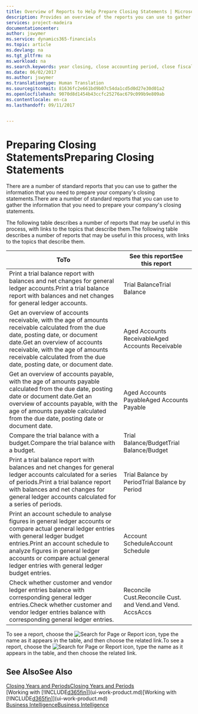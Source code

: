 ```yaml
---
title: Overview of Reports to Help Prepare Closing Statements | Microsoft Docs
description: Provides an overview of the reports you can use to gather information to prepare your company's closing statements when closing the fiscal year.
services: project-madeira
documentationcenter: 
author: jswymer
ms.service: dynamics365-financials
ms.topic: article
ms.devlang: na
ms.tgt_pltfrm: na
ms.workload: na
ms.search.keywords: year closing, close accounting period, close fiscal year, aging, creditor payments, vendor payments, assets, liabilities, equity, analysis, reporting, financial report, business intelligence, BI, Power Bi, KPI
ms.date: 06/02/2017
ms.author: jswymer
ms.translationtype: Human Translation
ms.sourcegitcommit: 81636fc2e661bd9b07c54da1cd5d0d27e30d01a2
ms.openlocfilehash: 9070d8d1454b43ccfc25276ac679c099b9e809ab
ms.contentlocale: en-ca
ms.lasthandoff: 09/11/2017


---
```

# <a name="preparing-closing-statements"></a><span data-ttu-id="8c74b-103">Preparing Closing Statements</span><span class="sxs-lookup"><span data-stu-id="8c74b-103">Preparing Closing Statements</span></span>
<span data-ttu-id="8c74b-104">There are a number of standard reports that you can use to gather the information that you need to prepare your company's closing statements.</span><span class="sxs-lookup"><span data-stu-id="8c74b-104">There are a number of standard reports that you can use to gather the information that you need to prepare your company's closing statements.</span></span>

<span data-ttu-id="8c74b-105">The following table describes a number of reports that may be useful in this process, with links to the topics that describe them.</span><span class="sxs-lookup"><span data-stu-id="8c74b-105">The following table describes a number of reports that may be useful in this process, with links to the topics that describe them.</span></span>

| <span data-ttu-id="8c74b-106">To</span><span class="sxs-lookup"><span data-stu-id="8c74b-106">To</span></span> | <span data-ttu-id="8c74b-107">See this report</span><span class="sxs-lookup"><span data-stu-id="8c74b-107">See this report</span></span> |
| --- | --- |
| <span data-ttu-id="8c74b-108">Print a trial balance report with balances and net changes for general ledger accounts.</span><span class="sxs-lookup"><span data-stu-id="8c74b-108">Print a trial balance report with balances and net changes for general ledger accounts.</span></span> |<span data-ttu-id="8c74b-109">Trial Balance</span><span class="sxs-lookup"><span data-stu-id="8c74b-109">Trial Balance</span></span> |
| <span data-ttu-id="8c74b-110">Get an overview of accounts receivable, with the age of amounts receivable calculated from the due date, posting date, or document date.</span><span class="sxs-lookup"><span data-stu-id="8c74b-110">Get an overview of accounts receivable, with the age of amounts receivable calculated from the due date, posting date, or document date.</span></span> |<span data-ttu-id="8c74b-111">Aged Accounts Receivable</span><span class="sxs-lookup"><span data-stu-id="8c74b-111">Aged Accounts Receivable</span></span> |
| <span data-ttu-id="8c74b-112">Get an overview of accounts payable, with the age of amounts payable calculated from the due date, posting date or document date.</span><span class="sxs-lookup"><span data-stu-id="8c74b-112">Get an overview of accounts payable, with the age of amounts payable calculated from the due date, posting date or document date.</span></span> |<span data-ttu-id="8c74b-113">Aged Accounts Payable</span><span class="sxs-lookup"><span data-stu-id="8c74b-113">Aged Accounts Payable</span></span> |
| <span data-ttu-id="8c74b-114">Compare the trial balance with a budget.</span><span class="sxs-lookup"><span data-stu-id="8c74b-114">Compare the trial balance with a budget.</span></span> |<span data-ttu-id="8c74b-115">Trial Balance/Budget</span><span class="sxs-lookup"><span data-stu-id="8c74b-115">Trial Balance/Budget</span></span> |
| <span data-ttu-id="8c74b-116">Print a trial balance report with balances and net changes for general ledger accounts calculated for a series of periods.</span><span class="sxs-lookup"><span data-stu-id="8c74b-116">Print a trial balance report with balances and net changes for general ledger accounts calculated for a series of periods.</span></span> |<span data-ttu-id="8c74b-117">Trial Balance by Period</span><span class="sxs-lookup"><span data-stu-id="8c74b-117">Trial Balance by Period</span></span> |
| <span data-ttu-id="8c74b-118">Print an account schedule to analyse figures in general ledger accounts or compare actual general ledger entries with general ledger budget entries.</span><span class="sxs-lookup"><span data-stu-id="8c74b-118">Print an account schedule to analyze figures in general ledger accounts or compare actual general ledger entries with general ledger budget entries.</span></span> |<span data-ttu-id="8c74b-119">Account Schedule</span><span class="sxs-lookup"><span data-stu-id="8c74b-119">Account Schedule</span></span> |
| <span data-ttu-id="8c74b-120">Check whether customer and vendor ledger entries balance with corresponding general ledger entries.</span><span class="sxs-lookup"><span data-stu-id="8c74b-120">Check whether customer and vendor ledger entries balance with corresponding general ledger entries.</span></span> |<span data-ttu-id="8c74b-121">Reconcile Cust.</span><span class="sxs-lookup"><span data-stu-id="8c74b-121">Reconcile Cust.</span></span> <span data-ttu-id="8c74b-122">and Vend.</span><span class="sxs-lookup"><span data-stu-id="8c74b-122">and Vend.</span></span> <span data-ttu-id="8c74b-123">Accs</span><span class="sxs-lookup"><span data-stu-id="8c74b-123">Accs</span></span> |

<span data-ttu-id="8c74b-124">To see a report, choose the ![Search for Page or Report](media/ui-search/search_small.png "Search for Page or Report icon") icon, type the name as it appears in the table, and then choose the related link.</span><span class="sxs-lookup"><span data-stu-id="8c74b-124">To see a report, choose the ![Search for Page or Report](media/ui-search/search_small.png "Search for Page or Report icon") icon, type the name as it appears in the table, and then choose the related link.</span></span>

## <a name="see-also"></a><span data-ttu-id="8c74b-125">See Also</span><span class="sxs-lookup"><span data-stu-id="8c74b-125">See Also</span></span>
[<span data-ttu-id="8c74b-126">Closing Years and Periods</span><span class="sxs-lookup"><span data-stu-id="8c74b-126">Closing Years and Periods</span></span>](year-close-years-periods.md)  
<span data-ttu-id="8c74b-127">[Working with [!INCLUDE[d365fin](includes/d365fin_md.md)]](ui-work-product.md)</span><span class="sxs-lookup"><span data-stu-id="8c74b-127">[Working with [!INCLUDE[d365fin](includes/d365fin_md.md)]](ui-work-product.md)</span></span>  
[<span data-ttu-id="8c74b-128">Business Intelligence</span><span class="sxs-lookup"><span data-stu-id="8c74b-128">Business Intelligence</span></span>](bi.md)


